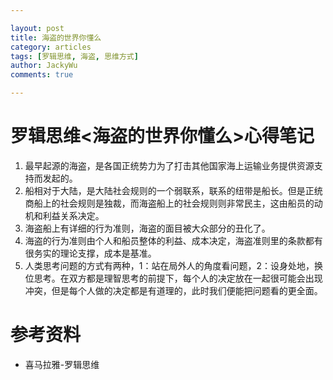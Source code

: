 ```yaml
---

layout: post
title: 海盗的世界你懂么
category: articles
tags: [罗辑思维, 海盗, 思维方式]
author: JackyWu
comments: true

--- 
```



# 罗辑思维<海盗的世界你懂么>心得笔记

1. 最早起源的海盗，是各国正统势力为了打击其他国家海上运输业务提供资源支持而发起的。
2. 船相对于大陆，是大陆社会规则的一个弱联系，联系的纽带是船长。但是正统商船上的社会规则是独裁，而海盗船上的社会规则则非常民主，这由船员的动机和利益关系决定。
3. 海盗船上有详细的行为准则，海盗的面目被大众部分的丑化了。
4. 海盗的行为准则由个人和船员整体的利益、成本决定，海盗准则里的条款都有很务实的理论支撑，成本是基准。
5. 人类思考问题的方式有两种，1：站在局外人的角度看问题，2：设身处地，换位思考。在双方都是理智思考的前提下，每个人的决定放在一起很可能会出现冲突，但是每个人做的决定都是有道理的，此时我们便能把问题看的更全面。

# 参考资料

- 喜马拉雅-罗辑思维